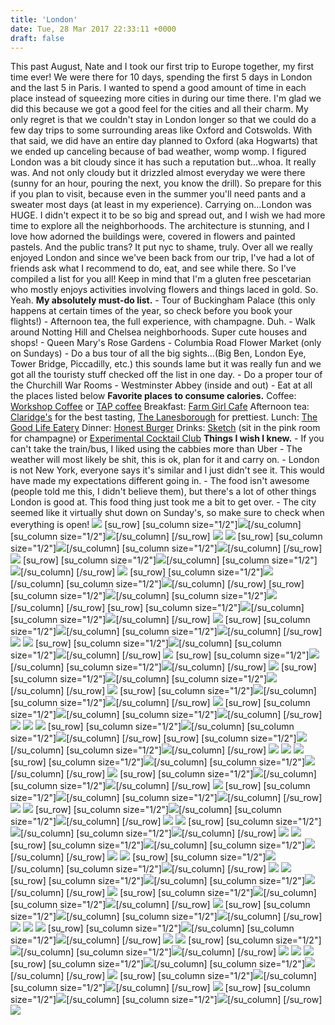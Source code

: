 ```yaml
---
title: 'London'
date: Tue, 28 Mar 2017 22:33:11 +0000
draft: false
---
```


This past August, Nate and I took our first trip to Europe together, my first time ever! We were there for 10 days, spending the first 5 days in London and the last 5 in Paris. I wanted to spend a good amount of time in each place instead of squeezing more cities in during our time there. I'm glad we did this because we got a good feel for the cities and all their charm. My only regret is that we couldn't stay in London longer so that we could do a few day trips to some surrounding areas like Oxford and Cotswolds. With that said, we did have an entire day planned to Oxford (aka Hogwarts) that we ended up canceling because of bad weather, womp womp. I figured London was a bit cloudy since it has such a reputation but...whoa. It really was. And not only cloudy but it drizzled almost everyday we were there (sunny for an hour, pouring the next, you know the drill). So prepare for this if you plan to visit, because even in the summer you'll need pants and a sweater most days (at least in my experience). Carrying on...London was HUGE. I didn't expect it to be so big and spread out, and I wish we had more time to explore all the neighborhoods. The architecture is stunning, and I love how adorned the buildings were, covered in flowers and painted pastels. And the public trans? It put nyc to shame, truly. Over all we really enjoyed London and since we've been back from our trip, I've had a lot of friends ask what I recommend to do, eat, and see while there. So I've compiled a list for you all! Keep in mind that I'm a gluten free pescetarian who mostly enjoys activities involving flowers and things laced in gold. So. Yeah. **My absolutely must-do list.** \- Tour of Buckingham Palace (this only happens at certain times of the year, so check before you book your flights!) - Afternoon tea, the full experience, with champagne. Duh. - Walk around Notting Hill and Chelsea neighborhoods. Super cute houses and shops! - Queen Mary's Rose Gardens - Columbia Road Flower Market (only on Sundays) - Do a bus tour of all the big sights...(Big Ben, London Eye, Tower Bridge, Piccadilly, etc.) this sounds lame but it was really fun and we got all the touristy stuff checked off the list in one day. - Do a proper tour of the Churchill War Rooms - Westminster Abbey (inside and out) - Eat at all the places listed below **Favorite places to consume calories.** Coffee: [Workshop Coffee](https://workshopcoffee.com/) or [TAP coffee](http://www.tapcoffee.co.uk/) Breakfast: [Farm Girl Cafe](http://www.thefarmgirl.co.uk/) Afternoon tea: [Claridge's](https://www.instagram.com/claridgeshotel/?hl=en) for the best tasting, [The Lanesborough](http://www.lanesborough.com/eng/restaurant-bars/afternoon-tea/) for prettiest. Lunch: [The Good Life Eatery](http://www.goodlifeeatery.com/) Dinner: [Honest Burger](https://www.instagram.com/honestburgers/?hl=en) Drinks: [Sketch](https://www.instagram.com/sketchlondon/?hl=en) (sit in the pink room for champagne) or [Experimental Cocktail Club](http://www.chinatownecc.com/) **Things I wish I knew.** \- If you can't take the train/bus, I liked using the cabbies more than Uber - The weather will most likely be shit, this is ok, plan for it and carry on. - London is not New York, everyone says it's similar and I just didn't see it. This would have made my expectations different going in. - The food isn't awesome (people told me this, I didn't believe them), but there's a lot of other things London is good at. This food thing just took me a bit to get over. - The city seemed like it virtually shut down on Sunday's, so make sure to check when everything is open! ![](http://jennajuby.com/wp-content/uploads/2017/03/London-6.jpg) \[su\_row\] \[su\_column size="1/2"\]![](http://jennajuby.com/wp-content/uploads/2017/03/London-2.jpg)\[/su\_column\] \[su\_column size="1/2"\]![](http://jennajuby.com/wp-content/uploads/2017/03/London-3.jpg)\[/su\_column\] \[/su\_row\] ![](http://jennajuby.com/wp-content/uploads/2017/03/London-1.jpg) ![](http://jennajuby.com/wp-content/uploads/2017/03/London-8.jpg) \[su\_row\] \[su\_column size="1/2"\]![](http://jennajuby.com/wp-content/uploads/2017/03/London-7.jpg)\[/su\_column\] \[su\_column size="1/2"\]![](http://jennajuby.com/wp-content/uploads/2017/03/London-4.jpg)\[/su\_column\] \[/su\_row\] ![](http://jennajuby.com/wp-content/uploads/2017/03/London-5.jpg) \[su\_row\] \[su\_column size="1/2"\]![](http://jennajuby.com/wp-content/uploads/2017/03/London-17.jpg)\[/su\_column\] \[su\_column size="1/2"\]![](http://jennajuby.com/wp-content/uploads/2017/03/London-9.jpg)\[/su\_column\] \[/su\_row\] ![](http://jennajuby.com/wp-content/uploads/2017/03/London-14.jpg) \[su\_row\] \[su\_column size="1/2"\]![](http://jennajuby.com/wp-content/uploads/2017/03/London-16.jpg)\[/su\_column\] \[su\_column size="1/2"\]![](http://jennajuby.com/wp-content/uploads/2017/03/London-11.jpg)\[/su\_column\] \[/su\_row\] \[su\_row\] \[su\_column size="1/2"\]![](http://jennajuby.com/wp-content/uploads/2017/03/London-13.jpg)\[/su\_column\] \[su\_column size="1/2"\]![](http://jennajuby.com/wp-content/uploads/2017/03/London-12.jpg)\[/su\_column\] \[/su\_row\] \[su\_row\] \[su\_column size="1/2"\]![](http://jennajuby.com/wp-content/uploads/2017/03/London-15.jpg)\[/su\_column\] \[su\_column size="1/2"\]![](http://jennajuby.com/wp-content/uploads/2017/03/London-10.jpg)\[/su\_column\] \[/su\_row\] ![](http://jennajuby.com/wp-content/uploads/2017/03/London-20.jpg) \[su\_row\] \[su\_column size="1/2"\]![](http://jennajuby.com/wp-content/uploads/2017/03/London-18.jpg)\[/su\_column\] \[su\_column size="1/2"\]![](http://jennajuby.com/wp-content/uploads/2017/03/London-21-e1490727985118.jpg)\[/su\_column\] \[/su\_row\] ![](http://jennajuby.com/wp-content/uploads/2017/03/London-19.jpg) ![](http://jennajuby.com/wp-content/uploads/2017/03/London-25.jpg) \[su\_row\] \[su\_column size="1/2"\]![](http://jennajuby.com/wp-content/uploads/2017/03/London-22.jpg)\[/su\_column\] \[su\_column size="1/2"\]![](http://jennajuby.com/wp-content/uploads/2017/03/London-29.jpg)\[/su\_column\] \[/su\_row\] ![](http://jennajuby.com/wp-content/uploads/2017/03/London-23.jpg) \[su\_row\] \[su\_column size="1/2"\]![](http://jennajuby.com/wp-content/uploads/2017/03/London-24.jpg)\[/su\_column\] \[su\_column size="1/2"\]![](http://jennajuby.com/wp-content/uploads/2017/03/London-27.jpg)\[/su\_column\] \[/su\_row\] ![](http://jennajuby.com/wp-content/uploads/2017/03/London-26.jpg) \[su\_row\] \[su\_column size="1/2"\]![](http://jennajuby.com/wp-content/uploads/2017/03/London-28.jpg)\[/su\_column\] \[su\_column size="1/2"\]![](http://jennajuby.com/wp-content/uploads/2017/03/London-32.jpg)\[/su\_column\] \[/su\_row\] ![](http://jennajuby.com/wp-content/uploads/2017/03/London-36.jpg) \[su\_row\] \[su\_column size="1/2"\]![](http://jennajuby.com/wp-content/uploads/2017/03/London-31.jpg)\[/su\_column\] \[su\_column size="1/2"\]![](http://jennajuby.com/wp-content/uploads/2017/03/London-33.jpg)\[/su\_column\] \[/su\_row\] ![](http://jennajuby.com/wp-content/uploads/2017/03/London-34.jpg) \[su\_row\] \[su\_column size="1/2"\]![](http://jennajuby.com/wp-content/uploads/2017/03/London-37.jpg)\[/su\_column\] \[su\_column size="1/2"\]![](http://jennajuby.com/wp-content/uploads/2017/03/London-35.jpg)\[/su\_column\] \[/su\_row\] ![](http://jennajuby.com/wp-content/uploads/2017/03/London-38.jpg) ![](http://jennajuby.com/wp-content/uploads/2017/03/London-40.jpg) ![](http://jennajuby.com/wp-content/uploads/2017/03/London-39-683x1024.jpg) \[su\_row\] \[su\_column size="1/2"\]![](http://jennajuby.com/wp-content/uploads/2017/03/London-43.jpg)\[/su\_column\] \[su\_column size="1/2"\]![](http://jennajuby.com/wp-content/uploads/2017/03/London-42.jpg)\[/su\_column\] \[/su\_row\] \[su\_row\] \[su\_column size="1/2"\]![](http://jennajuby.com/wp-content/uploads/2017/03/London-41.jpg)\[/su\_column\] \[su\_column size="1/2"\]![](http://jennajuby.com/wp-content/uploads/2017/03/London-44.jpg)\[/su\_column\] \[/su\_row\] ![](http://jennajuby.com/wp-content/uploads/2017/03/London-45.jpg) ![](http://jennajuby.com/wp-content/uploads/2017/03/London-47.jpg) ![](http://jennajuby.com/wp-content/uploads/2017/03/London-46-683x1024.jpg) \[su\_row\] \[su\_column size="1/2"\]![](http://jennajuby.com/wp-content/uploads/2017/03/London-48.jpg)\[/su\_column\] \[su\_column size="1/2"\]![](http://jennajuby.com/wp-content/uploads/2017/03/London-50.jpg)\[/su\_column\] \[/su\_row\] ![](http://jennajuby.com/wp-content/uploads/2017/03/London-51.jpg) \[su\_row\] \[su\_column size="1/2"\]![](http://jennajuby.com/wp-content/uploads/2017/03/London-52.jpg)\[/su\_column\] \[su\_column size="1/2"\]![](http://jennajuby.com/wp-content/uploads/2017/03/London-49.jpg)\[/su\_column\] \[/su\_row\] ![](http://jennajuby.com/wp-content/uploads/2017/03/London-54.jpg) \[su\_row\] \[su\_column size="1/2"\]![](http://jennajuby.com/wp-content/uploads/2017/03/London-53.jpg)\[/su\_column\] \[su\_column size="1/2"\]![](http://jennajuby.com/wp-content/uploads/2017/03/London-56.jpg)\[/su\_column\] \[/su\_row\] ![](http://jennajuby.com/wp-content/uploads/2017/03/London-55.jpg) ![](http://jennajuby.com/wp-content/uploads/2017/03/London-58.jpg) \[su\_row\] \[su\_column size="1/2"\]![](http://jennajuby.com/wp-content/uploads/2017/03/London-60.jpg)\[/su\_column\] \[su\_column size="1/2"\]![](http://jennajuby.com/wp-content/uploads/2017/03/London-59.jpg)\[/su\_column\] \[/su\_row\] ![](http://jennajuby.com/wp-content/uploads/2017/03/London-57.jpg) ![](http://jennajuby.com/wp-content/uploads/2017/03/London-61.jpg) \[su\_row\] \[su\_column size="1/2"\]![](http://jennajuby.com/wp-content/uploads/2017/03/London-63.jpg)\[/su\_column\] \[su\_column size="1/2"\]![](http://jennajuby.com/wp-content/uploads/2017/03/London-65.jpg)\[/su\_column\] \[/su\_row\] ![](http://jennajuby.com/wp-content/uploads/2017/03/London-64.jpg) ![](http://jennajuby.com/wp-content/uploads/2017/03/London-66.jpg) \[su\_row\] \[su\_column size="1/2"\]![](http://jennajuby.com/wp-content/uploads/2017/03/London-67.jpg)\[/su\_column\] \[su\_column size="1/2"\]![](http://jennajuby.com/wp-content/uploads/2017/03/London-69.jpg)\[/su\_column\] \[/su\_row\] ![](http://jennajuby.com/wp-content/uploads/2017/03/London-68.jpg) ![](http://jennajuby.com/wp-content/uploads/2017/03/London-70.jpg) \[su\_row\] \[su\_column size="1/2"\]![](http://jennajuby.com/wp-content/uploads/2017/03/London-71.jpg)\[/su\_column\] \[su\_column size="1/2"\]![](http://jennajuby.com/wp-content/uploads/2017/03/London-72.jpg)\[/su\_column\] \[/su\_row\] ![](http://jennajuby.com/wp-content/uploads/2017/03/London-73.jpg) ![](http://jennajuby.com/wp-content/uploads/2017/03/London-76.jpg) \[su\_row\] \[su\_column size="1/2"\]![](http://jennajuby.com/wp-content/uploads/2017/03/London-78.jpg)\[/su\_column\] \[su\_column size="1/2"\]![](http://jennajuby.com/wp-content/uploads/2017/03/London-74.jpg)\[/su\_column\] \[/su\_row\] ![](http://jennajuby.com/wp-content/uploads/2017/03/London-79.jpg) \[su\_row\] \[su\_column size="1/2"\]![](http://jennajuby.com/wp-content/uploads/2017/03/London-83.jpg)\[/su\_column\] \[su\_column size="1/2"\]![](http://jennajuby.com/wp-content/uploads/2017/03/London-81.jpg)\[/su\_column\] \[/su\_row\] ![](http://jennajuby.com/wp-content/uploads/2017/03/London-77.jpg) \[su\_row\] \[su\_column size="1/2"\]![](http://jennajuby.com/wp-content/uploads/2017/03/London-89.jpg)\[/su\_column\] \[su\_column size="1/2"\]![](http://jennajuby.com/wp-content/uploads/2017/03/London-85.jpg)\[/su\_column\] \[/su\_row\] ![](http://jennajuby.com/wp-content/uploads/2017/03/London-87.jpg) ![](http://jennajuby.com/wp-content/uploads/2017/03/London-82.jpg) ![](http://jennajuby.com/wp-content/uploads/2017/03/London-86.jpg) \[su\_row\] \[su\_column size="1/2"\]![](http://jennajuby.com/wp-content/uploads/2017/03/London-88.jpg)\[/su\_column\] \[su\_column size="1/2"\]![](http://jennajuby.com/wp-content/uploads/2017/03/London-90.jpg)\[/su\_column\] \[/su\_row\] ![](http://jennajuby.com/wp-content/uploads/2017/03/London-91.jpg) ![](http://jennajuby.com/wp-content/uploads/2017/03/London-92-683x1024.jpg) \[su\_row\] \[su\_column size="1/2"\]![](http://jennajuby.com/wp-content/uploads/2017/03/London-93.jpg)\[/su\_column\] \[su\_column size="1/2"\]![](http://jennajuby.com/wp-content/uploads/2017/03/London-96.jpg)\[/su\_column\] \[/su\_row\] ![](http://jennajuby.com/wp-content/uploads/2017/03/London-97.jpg) ![](http://jennajuby.com/wp-content/uploads/2017/03/London-106.jpg) ![](http://jennajuby.com/wp-content/uploads/2017/03/London-95.jpg) \[su\_row\] \[su\_column size="1/2"\]![](http://jennajuby.com/wp-content/uploads/2017/03/London-101.jpg)\[/su\_column\] \[su\_column size="1/2"\]![](http://jennajuby.com/wp-content/uploads/2017/03/London-94.jpg)\[/su\_column\] \[/su\_row\] ![](http://jennajuby.com/wp-content/uploads/2017/03/London-99.jpg) \[su\_row\] \[su\_column size="1/2"\]![](http://jennajuby.com/wp-content/uploads/2017/03/London-102.jpg)\[/su\_column\] \[su\_column size="1/2"\]![](http://jennajuby.com/wp-content/uploads/2017/03/London-98.jpg)\[/su\_column\] \[/su\_row\] ![](http://jennajuby.com/wp-content/uploads/2017/03/London-107.jpg) \[su\_row\] \[su\_column size="1/2"\]![](http://jennajuby.com/wp-content/uploads/2017/03/London-105.jpg)\[/su\_column\] \[su\_column size="1/2"\]![](http://jennajuby.com/wp-content/uploads/2017/03/London-108.jpg)\[/su\_column\] \[/su\_row\] ![](http://jennajuby.com/wp-content/uploads/2017/03/London-103.jpg)